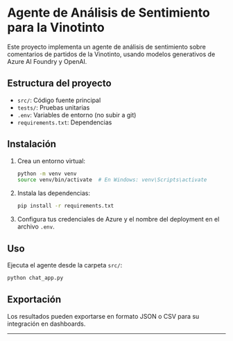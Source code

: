 # Agente de Análisis de Sentimiento para la Vinotinto

Este proyecto implementa un agente de análisis de sentimiento sobre comentarios de partidos de la Vinotinto, usando modelos generativos de Azure AI Foundry y OpenAI.

## Estructura del proyecto

- `src/`: Código fuente principal
- `tests/`: Pruebas unitarias
- `.env`: Variables de entorno (no subir a git)
- `requirements.txt`: Dependencias

## Instalación

1. Crea un entorno virtual:
   ```bash
   python -m venv venv
   source venv/bin/activate  # En Windows: venv\Scripts\activate
   ```
2. Instala las dependencias:
   ```bash
   pip install -r requirements.txt
   ```
3. Configura tus credenciales de Azure y el nombre del deployment en el archivo `.env`.

## Uso

Ejecuta el agente desde la carpeta `src/`:
```bash
python chat_app.py
```

## Exportación

Los resultados pueden exportarse en formato JSON o CSV para su integración en dashboards.

---